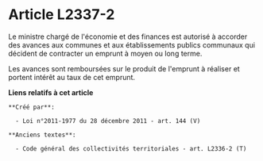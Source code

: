 # Article L2337-2

Le ministre chargé de l'économie et des finances est autorisé à accorder des avances aux communes et aux établissements
publics communaux qui décident de contracter un emprunt à moyen ou long terme.

Les avances sont remboursées sur le produit de l'emprunt à réaliser et portent intérêt au taux de cet emprunt.

**Liens relatifs à cet article**

	**Créé par**:

	  - Loi n°2011-1977 du 28 décembre 2011 - art. 144 (V)

	**Anciens textes**:

	  - Code général des collectivités territoriales - art. L2336-2 (T)
